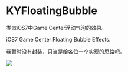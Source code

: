 # KYFloatingBubble
类似iOS7中Game Center浮动气泡的效果。

iOS7 Game Center Floating Bubble Effects.

我暂时没有封装，只当是给各位一个实现的思路吧。

![](floatingbubble.gif)


